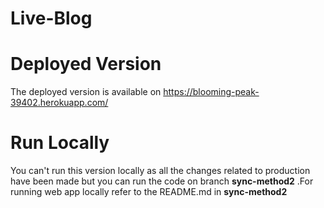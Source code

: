 # Live-Blog

# Deployed Version
The deployed version is available on 
https://blooming-peak-39402.herokuapp.com/

# Run Locally
You can't run this version locally as all the changes related to production have been made
 but you can run the code on branch **sync-method2** .For running web app locally refer to the README.md in **sync-method2**  
